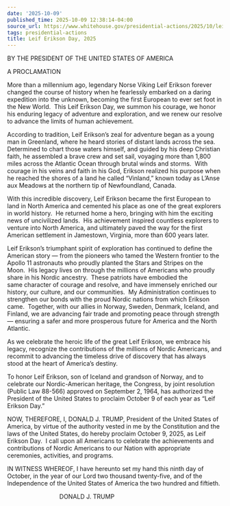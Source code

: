 ```yaml
---
date: '2025-10-09'
published_time: 2025-10-09 12:38:14-04:00
source_url: https://www.whitehouse.gov/presidential-actions/2025/10/leif-erikson-day-2025/
tags: presidential-actions
title: Leif Erikson Day, 2025
---
```

 
BY THE PRESIDENT OF THE UNITED STATES OF AMERICA

A PROCLAMATION

More than a millennium ago, legendary Norse Viking Leif Erikson forever
changed the course of history when he fearlessly embarked on a daring
expedition into the unknown, becoming the first European to ever set
foot in the New World.  This Leif Erikson Day, we summon his courage, we
honor his enduring legacy of adventure and exploration, and we renew our
resolve to advance the limits of human achievement.

According to tradition, Leif Erikson’s zeal for adventure began as a
young man in Greenland, where he heard stories of distant lands across
the sea.  Determined to chart those waters himself, and guided by his
deep Christian faith, he assembled a brave crew and set sail, voyaging
more than 1,800 miles across the Atlantic Ocean through brutal winds and
storms.  With courage in his veins and faith in his God, Erikson
realized his purpose when he reached the shores of a land he called
“Vinland,” known today as L’Anse aux Meadows at the northern tip of
Newfoundland, Canada.

With this incredible discovery, Leif Erikson became the first European
to land in North America and cemented his place as one of the great
explorers in world history.  He returned home a hero, bringing with him
the exciting news of uncivilized lands.  His achievement inspired
countless explorers to venture into North America, and ultimately paved
the way for the first American settlement in Jamestown, Virginia, more
than 600 years later.

Leif Erikson’s triumphant spirit of exploration has continued to define
the American story — from the pioneers who tamed the Western frontier to
the Apollo 11 astronauts who proudly planted the Stars and Stripes on
the Moon.  His legacy lives on through the millions of Americans who
proudly share in his Nordic ancestry.  These patriots have embodied the
same character of courage and resolve, and have immensely enriched our
history, our culture, and our communities.  My Administration continues
to strengthen our bonds with the proud Nordic nations from which Erikson
came.  Together, with our allies in Norway, Sweden, Denmark, Iceland,
and Finland, we are advancing fair trade and promoting peace through
strength — ensuring a safer and more prosperous future for America and
the North Atlantic.

As we celebrate the heroic life of the great Leif Erikson, we embrace
his legacy, recognize the contributions of the millions of Nordic
Americans, and recommit to advancing the timeless drive of discovery
that has always stood at the heart of America’s destiny.

To honor Leif Erikson, son of Iceland and grandson of Norway, and to
celebrate our Nordic-American heritage, the Congress, by joint
resolution (Public Law 88-566) approved on September 2, 1964, has
authorized the President of the United States to proclaim October 9 of
each year as “Leif Erikson Day.”

NOW, THEREFORE, I, DONALD J. TRUMP, President of the United States of
America, by virtue of the authority vested in me by the Constitution and
the laws of the United States, do hereby proclaim October 9, 2025, as
Leif Erikson Day.  I call upon all Americans to celebrate the
achievements and contributions of Nordic Americans to our Nation with
appropriate ceremonies, activities, and programs.

IN WITNESS WHEREOF, I have hereunto set my hand this ninth day of
October, in the year of our Lord two thousand twenty-five, and of the
Independence of the United States of America the two hundred and
fiftieth.

                               DONALD J. TRUMP
